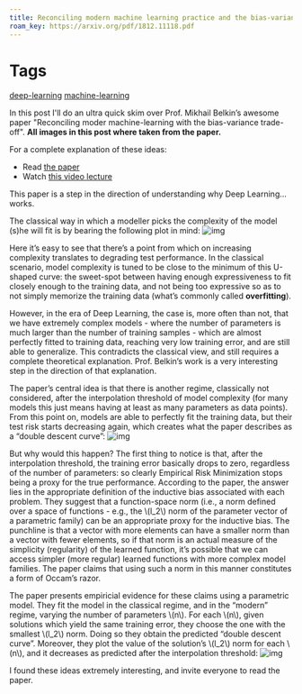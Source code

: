```yaml
---
title: Reconciling modern machine learning practice and the bias-variance trade-off
roam_key: https://arxiv.org/pdf/1812.11118.pdf
---
```


# Tags
[deep-learning](20201104234007-deep_learning.md) [machine-learning](20201105015715-machine_learning.md)

In this post I'll do an ultra quick skim over Prof. Mikhail Belkin&rsquo;s
awesome paper "Reconciling moder machine-learning with the bias-variance
trade-off". **All images in this post where taken from the paper.**

For a complete explanation of these ideas:

-   Read [the paper](https://arxiv.org/pdf/1812.11118.pdf)
-   Watch [this
    video lecture](http://www.fields.utoronto.ca/video-archive/static/2018/11/2509-19885/mergedvideo.ogv)

This paper is a step in the direction of understanding why Deep
Learning... works.

The classical way in which a modeller picks the complexity of the model
(s)he will fit is by bearing the following plot in mind:
![img](/images/u-shaped-curve.png)

Here it&rsquo;s easy to see that there&rsquo;s a point from which on increasing
complexity translates to degrading test performance. In the classical
scenario, model complexity is tuned to be close to the minimum of this
U-shaped curve: the sweet-spot between having enough expressiveness to
fit closely enough to the training data, and not being too expressive so
as to not simply memorize the training data (what&rsquo;s commonly called
**overfitting**).

However, in the era of Deep Learning, the case is, more often than not,
that we have extremely complex models - where the number of parameters
is much larger than the number of training samples - which are almost
perfectly fitted to training data, reaching very low training error, and
are still able to generalize. This contradicts the classical view, and
still requires a complete theoretical explanation. Prof. Belkin&rsquo;s work
is a very interesting step in the direction of that explanation.

The paper&rsquo;s central idea is that there is another regime, classically
not considered, after the interpolation threshold of model complexity
(for many models this just means having at least as many parameters as
data points). From this point on, models are able to perfectly fit the
training data, but their test risk starts decreasing again, which
creates what the paper describes as a &ldquo;double descent curve&rdquo;:
![img](/images/double-descent-curve.png)

But why would this happen? The first thing to notice is that, after the
interpolation threshold, the training error basically drops to zero,
regardless of the number of parameters: so clearly Empirical Risk
Minimization stops being a proxy for the true performance. According to
the paper, the answer lies in the appropriate definition of the
inductive bias associated with each problem. They suggest that a
function-space norm (i.e., a norm defined over a space of functions -
e.g., the \\(l\_2\\) norm of the parameter vector of a parametric family) can
be an appropriate proxy for the inductive bias. The punchline is that a
vector with more elements can have a smaller norm than a vector with
fewer elements, so if that norm is an actual measure of the simplicity
(regularity) of the learned function, it&rsquo;s possible that we can access
simpler (more regular) learned functions with more complex model
families. The paper claims that using such a norm in this manner
constitutes a form of Occam&rsquo;s razor.

The paper presents empiricial evidence for these claims using a
parametric model. They fit the model in the classical regime, and in the
&ldquo;modern&rdquo; regime, varying the number of parameters \\(n\\). For each \\(n\\),
given solutions which yield the same training error, they choose the one
with the smallest \\(l\_2\\) norm. Doing so they obtain the predicted &ldquo;double
descent curve&rdquo;. Moreover, they plot the value of the solution&rsquo;s
\\(l\_2\\) norm for each \\(n\\), and it decreases as predicted after the
interpolation threshold: ![img](/images/rff-belkin.png)

I found these ideas extremely interesting, and invite everyone to read
the paper.
